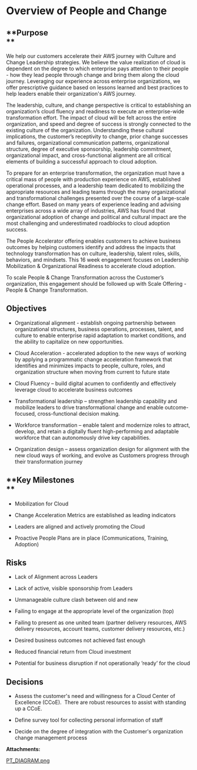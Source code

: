   

  

|    |    |    |    |
| --- | --- | --- | --- |

  

**Overview of People and Change**
=================================

**Purpose  
**
--------------

We help our customers accelerate their AWS journey with Culture and Change Leadership strategies. We believe the value realization of cloud is dependent on the degree to which enterprise pays attention to their people - how they lead people through change and bring them along the cloud journey. Leveraging our experience across enterprise organizations, we offer prescriptive guidance based on lessons learned and best practices to help leaders enable their organization's AWS journey.

The leadership, culture, and change perspective is critical to establishing an organization’s cloud fluency and readiness to execute an enterprise-wide transformation effort. The impact of cloud will be felt across the entire organization, and speed and degree of success is strongly connected to the existing culture of the organization. Understanding these cultural implications, the customer’s receptivity to change, prior change successes and failures, organizational communication patterns, organizational structure, degree of executive sponsorship, leadership commitment, organizational impact, and cross-functional alignment are all critical elements of building a successful approach to cloud adoption.

To prepare for an enterprise transformation, the organization must have a critical mass of people with production experience on AWS, established operational processes, and a leadership team dedicated to mobilizing the appropriate resources and leading teams through the many organizational and transformational challenges presented over the course of a large-scale change effort. Based on many years of experience leading and advising enterprises across a wide array of industries, AWS has found that organizational adoption of change and political and cultural impact are the most challenging and underestimated roadblocks to cloud adoption success. 

The People Accelerator offering enables customers to achieve business outcomes by helping customers identify and address the impacts that technology transformation has on culture, leadership, talent roles, skills, behaviors, and mindsets. This 16 week engagement focuses on Leadership Mobilization & Organizational Readiness to accelerate cloud adoption.

To scale People & Change Transformation across the Customer’s organization, this engagement should be followed up with Scale Offering - People & Change Transformation.

**Objectives**
--------------

*   Organizational alignment - establish ongoing partnership between organizational structures, business operations, processes, talent, and culture to enable enterprise rapid adaptation to market conditions, and the ability to capitalize on new opportunities.
    
*   Cloud Acceleration - accelerated adoption to the new ways of working by applying a programmatic change acceleration framework that identifies and minimizes impacts to people, culture, roles, and organization structure when moving from current to future state
    
*   Cloud Fluency – build digital acumen to confidently and effectively leverage cloud to accelerate business outcomes
    
*   Transformational leadership – strengthen leadership capability and mobilize leaders to drive transformational change and enable outcome-focused, cross-functional decision making.
    
*   Workforce transformation – enable talent and modernize roles to attract, develop, and retain a digitally fluent high-performing and adaptable workforce that can autonomously drive key capabilities.
    
*   Organization design – assess organization design for alignment with the new cloud ways of working, and evolve as Customers progress through their transformation journey
    

**Key Milestones  
**
---------------------

*   Mobilization for Cloud
*   Change Acceleration Metrics are established as leading indicators
    
*   Leaders are aligned and actively promoting the Cloud
    
*   Proactive People Plans are in place (Communications, Training, Adoption)
    

**Risks**
---------

*   Lack of Alignment across Leaders
    
*   Lack of active, visible sponsorship from Leaders
    
*   Unmanageable culture clash between old and new
    
*   Failing to engage at the appropriate level of the organization (top)
    
*   Failing to present as one united team (partner delivery resources, AWS delivery resources, account teams, customer delivery resources, etc.)
    
*   Desired business outcomes not achieved fast enough
    
*   Reduced financial return from Cloud investment
    
*   Potential for business disruption if not operationally ’ready’ for the cloud
    

**Decisions**
-------------

*   Assess the customer's need and willingness for a Cloud Center of Excellence (CCoE).  There are robust resources to assist with standing up a CCoE.  
*   Define survey tool for collecting personal information of staff
    
*   Decide on the degree of integration with the Customer's organization change management process

 **Attachments:** 


[PT_DIAGRAM.png](/.attachments/DK-People/PT_DIAGRAM.png)
